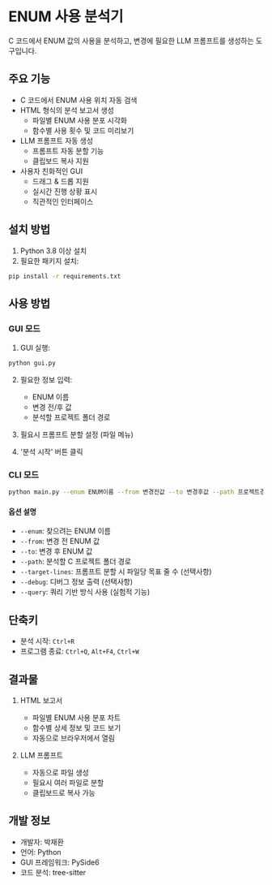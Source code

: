 # ENUM 사용 분석기

C 코드에서 ENUM 값의 사용을 분석하고, 변경에 필요한 LLM 프롬프트를 생성하는 도구입니다.

## 주요 기능

- C 코드에서 ENUM 사용 위치 자동 검색
- HTML 형식의 분석 보고서 생성
  - 파일별 ENUM 사용 분포 시각화
  - 함수별 사용 횟수 및 코드 미리보기
- LLM 프롬프트 자동 생성
  - 프롬프트 자동 분할 기능
  - 클립보드 복사 지원
- 사용자 친화적인 GUI
  - 드래그 & 드롭 지원
  - 실시간 진행 상황 표시
  - 직관적인 인터페이스

## 설치 방법

1. Python 3.8 이상 설치
2. 필요한 패키지 설치:
```bash
pip install -r requirements.txt
```

## 사용 방법

### GUI 모드

1. GUI 실행:
```bash
python gui.py
```

2. 필요한 정보 입력:
   - ENUM 이름
   - 변경 전/후 값
   - 분석할 프로젝트 폴더 경로

3. 필요시 프롬프트 분할 설정 (파일 메뉴)
4. '분석 시작' 버튼 클릭

### CLI 모드

```bash
python main.py --enum ENUM이름 --from 변경전값 --to 변경후값 --path 프로젝트경로 [--target-lines 줄수]
```

#### 옵션 설명
- `--enum`: 찾으려는 ENUM 이름
- `--from`: 변경 전 ENUM 값
- `--to`: 변경 후 ENUM 값
- `--path`: 분석할 C 프로젝트 폴더 경로
- `--target-lines`: 프롬프트 분할 시 파일당 목표 줄 수 (선택사항)
- `--debug`: 디버그 정보 출력 (선택사항)
- `--query`: 쿼리 기반 방식 사용 (실험적 기능)

## 단축키

- 분석 시작: `Ctrl+R`
- 프로그램 종료: `Ctrl+Q`, `Alt+F4`, `Ctrl+W`

## 결과물

1. HTML 보고서
   - 파일별 ENUM 사용 분포 차트
   - 함수별 상세 정보 및 코드 보기
   - 자동으로 브라우저에서 열림

2. LLM 프롬프트
   - 자동으로 파일 생성
   - 필요시 여러 파일로 분할
   - 클립보드로 복사 가능

## 개발 정보

- 개발자: 박재환
- 언어: Python
- GUI 프레임워크: PySide6
- 코드 분석: tree-sitter


